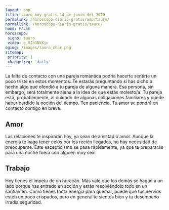 ```yaml
---
layout: amp
title: tauro hoy gratis 14 de junio del 2020 
permalink: /horoscopo-diario-gratis/amp/tauro/
normallink: /horoscopo-diario-gratis/tauro/
home: FALSE
horoscopo:
 signo: tauro
 video: g_VIh3NkXjc
ogimg: /images/tauro_char.png
sitemap:
 priority: 1
 changefreq: 'daily'
---
```



La falta de contacto con una pareja romántica podría hacerte sentirte un poco triste en estos momentos. Te estarás preguntando si has dicho o hecho algo que ofendió a tu pareja de alguna manera. Esa persona, sin embargo, será totalmente ajena a la idea de que estás molesto/a. Tu pareja está, probablemente, al cuidado de algunas obligaciones familiares y puede haber perdido la noción del tiempo. Ten paciencia. Tu amor se pondrá en contacto contigo en breve.

## Amor

Las relaciones te inspirarán hoy, ya sean de amistad o amor. Aunque la energía te haga  tener celos por los recién llegados, no hay necesidad de preocuparse. Este escepticismo se pasa rápidamente, ya que te prepararás para una noche fuera con alguien muy sexi.

## Trabajo

Hoy tienes el ímpetu de un huracán. Más vale que los demás se hagan a un lado porque has entrado en acción y estás resolviéndolo todo en un santiamén. Como tienes tanta energía para quemar, puede que tus nervios estén un poco crispados, pero en general te sientes bien y tu desempeño irradia seguridad.